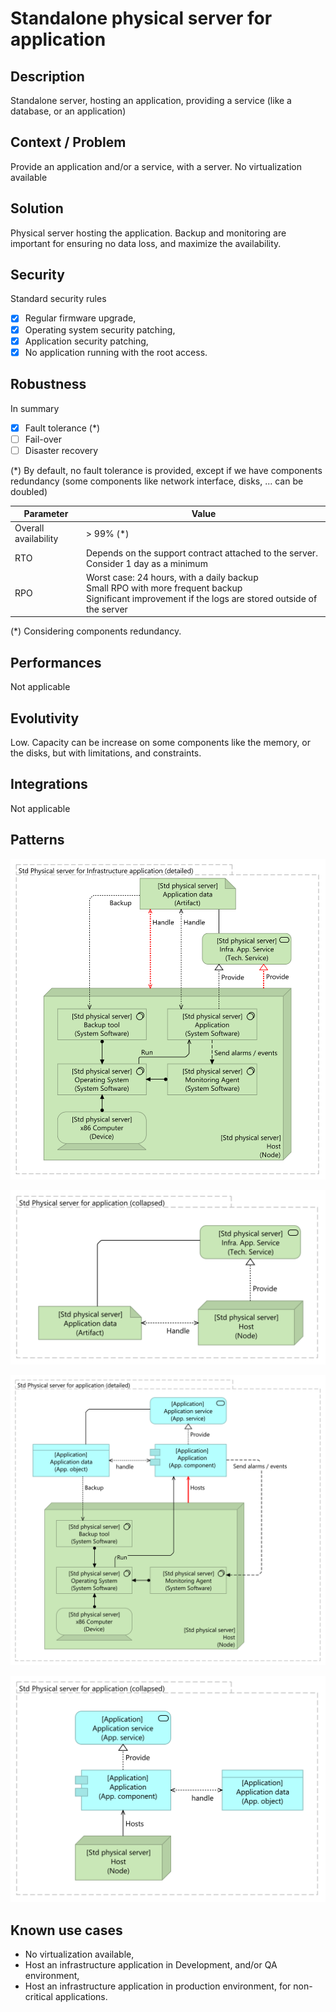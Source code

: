 # Standalone physical server for application

## Description
Standalone server, hosting an application, providing a service (like a database, or an application)

## Context / Problem
Provide an application and/or a service, with a server. No virtualization available

## Solution
Physical server hosting the application. Backup and monitoring are important for ensuring no data loss, and maximize the availability.

## Security

Standard security rules
* [x] Regular firmware upgrade,
* [x] Operating system security patching,
* [x] Application security patching,
* [x] No application running with the root access.

## Robustness

In summary 
* [x] Fault tolerance (\*)
* [ ] Fail-over
* [ ] Disaster recovery

(\*) By default, no fault tolerance is provided, except if we have components redundancy (some components like network interface, disks, ... can be doubled)

| Parameter | Value |
|----|----|
| Overall availability | > 99% (\*) |
| RTO | Depends on the support contract attached to the server. Consider 1 day as a minimum |
| RPO | Worst case: 24 hours, with a daily backup<br />Small RPO with more frequent backup<br /> Significant improvement if the logs are stored outside of the server | 

(\*) Considering components redundancy.

## Performances

Not applicable

## Evolutivity

Low. Capacity can be increase on some components like the memory, or the disks, but with limitations, and constraints.

## Integrations

Not applicable

## Patterns

![Pattern 1a: Detailed view for infrastructure application](images/std-physical-server-for-infrastructure-app-detailed.svg "Pattern 1a: Detailed view for infrastructure application")

![Pattern 1b: Collapsed view for infrastructure application](images/std-physical-server-for-infrastructure-app-collapsed.svg "Pattern 1b: Collapsed view for infrastructure application")

![Pattern 2a: Detailed view for application](images/std-physical-server-for-application-detailed.svg "Pattern 2a: Detailed view for application")

![Pattern 2b: Collapsed view for application](images/std-physical-server-for-application-collapsed.svg "Pattern 2b: Collapsed view for application")

## Known use cases

* No virtualization available,
* Host an infrastructure application in Development, and/or QA environment, 
* Host an infrastructure application in production environment, for non-critical applications.

